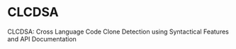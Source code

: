 # CLCDSA
CLCDSA: Cross Language Code Clone Detection using Syntactical Features and API Documentation
